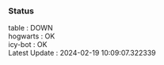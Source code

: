 ### Status


table : DOWN  
hogwarts : OK  
icy-bot : OK  
Latest Update : 2024-02-19 10:09:07.322339
